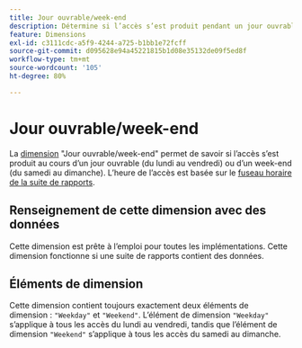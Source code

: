 ```yaml
---
title: Jour ouvrable/week-end
description: Détermine si l’accès s’est produit pendant un jour ouvrable ou le week-end.
feature: Dimensions
exl-id: c3111cdc-a5f9-4244-a725-b1bb1e72fcff
source-git-commit: d095628e94a45221815b1d08e35132de09f5ed8f
workflow-type: tm+mt
source-wordcount: '105'
ht-degree: 80%

---
```


# Jour ouvrable/week-end

La [dimension](overview.md) &quot;Jour ouvrable/week-end&quot; permet de savoir si l’accès s’est produit au cours d’un jour ouvrable (du lundi au vendredi) ou d’un week-end (du samedi au dimanche). L’heure de l’accès est basée sur le [fuseau horaire de la suite de rapports](/help/admin/admin/c-manage-report-suites/c-edit-report-suites/general/general-acct-settings-admin.md).

## Renseignement de cette dimension avec des données

Cette dimension est prête à l’emploi pour toutes les implémentations. Cette dimension fonctionne si une suite de rapports contient des données.

## Éléments de dimension

Cette dimension contient toujours exactement deux éléments de dimension : `"Weekday"` et `"Weekend"`. L’élément de dimension `"Weekday"` s’applique à tous les accès du lundi au vendredi, tandis que l’élément de dimension `"Weekend"` s’applique à tous les accès du samedi au dimanche.
